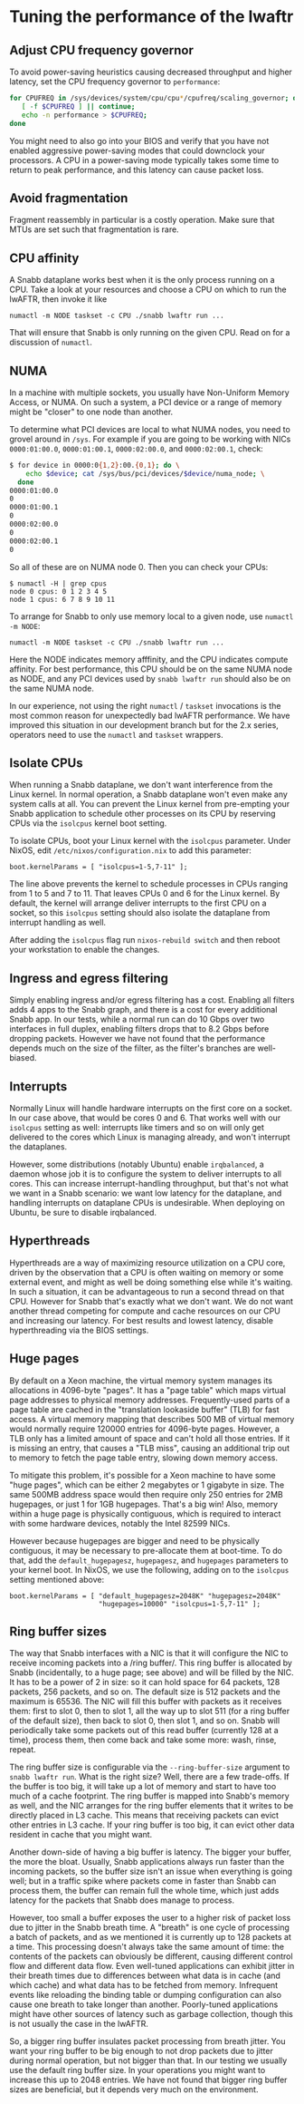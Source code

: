 # Tuning the performance of the lwaftr

## Adjust CPU frequency governor

To avoid power-saving heuristics causing decreased throughput and higher
latency, set the CPU frequency governor to `performance`:

```bash
for CPUFREQ in /sys/devices/system/cpu/cpu*/cpufreq/scaling_governor; do
   [ -f $CPUFREQ ] || continue;
   echo -n performance > $CPUFREQ;
done
```

You might need to also go into your BIOS and verify that you have not
enabled aggressive power-saving modes that could downclock your
processors.  A CPU in a power-saving mode typically takes some time to
return to peak performance, and this latency can cause packet loss.

## Avoid fragmentation

Fragment reassembly in particular is a costly operation.  Make sure that
MTUs are set such that fragmentation is rare.

## CPU affinity

A Snabb dataplane works best when it is the only process running on a
CPU.  Take a look at your resources and choose a CPU on which to run the
lwAFTR, then invoke it like

```
numactl -m NODE taskset -c CPU ./snabb lwaftr run ...
```

That will ensure that Snabb is only running on the given CPU.  Read on
for a discussion of `numactl`.

## NUMA

In a machine with multiple sockets, you usually have Non-Uniform Memory
Access, or NUMA.  On such a system, a PCI device or a range of memory
might be "closer" to one node than another.

To determine what PCI devices are local to what NUMA nodes, you need to
grovel around in `/sys`.  For example if you are going to be working
with NICs `0000:01:00.0`, `0000:01:00.1`, `0000:02:00.0`, and
`0000:02:00.1`, check:

```bash
$ for device in 0000:0{1,2}:00.{0,1}; do \
    echo $device; cat /sys/bus/pci/devices/$device/numa_node; \
  done
0000:01:00.0
0
0000:01:00.1
0
0000:02:00.0
0
0000:02:00.1
0
```

So all of these are on NUMA node 0.  Then you can check your CPUs:

```
$ numactl -H | grep cpus
node 0 cpus: 0 1 2 3 4 5
node 1 cpus: 6 7 8 9 10 11
```

To arrange for Snabb to only use memory local to a given node, use
`numactl -m NODE`:

```
numactl -m NODE taskset -c CPU ./snabb lwaftr run ...
```

Here the NODE indicates memory afffinity, and the CPU indicates compute
affinity.  For best performance, this CPU should be on the same NUMA
node as NODE, and any PCI devices used by `snabb lwaftr run` should also
be on the same NUMA node.

In our experience, not using the right `numactl` / `taskset` invocations
is the most common reason for unexpectedly bad lwAFTR performance.  We
have improved this situation in our development branch but for the 2.x
series, operators need to use the `numactl` and `taskset` wrappers.

## Isolate CPUs

When running a Snabb dataplane, we don't want interference from the
Linux kernel.  In normal operation, a Snabb dataplane won't even make
any system calls at all.  You can prevent the Linux kernel from
pre-empting your Snabb application to schedule other processes on its
CPU by reserving CPUs via the `isolcpus` kernel boot setting.

To isolate CPUs, boot your Linux kernel with the `isolcpus` parameter.
Under NixOS, edit `/etc/nixos/configuration.nix` to add this parameter:

```
boot.kernelParams = [ "isolcpus=1-5,7-11" ];
```

The line above prevents the kernel to schedule processes in CPUs ranging
from 1 to 5 and 7 to 11. That leaves CPUs 0 and 6 for the Linux kernel.
By default, the kernel will arrange deliver interrupts to the first CPU
on a socket, so this `isolcpus` setting should also isolate the
dataplane from interrupt handling as well.

After adding the `isolcpus` flag run `nixos-rebuild switch` and then reboot 
your workstation to enable the changes.

## Ingress and egress filtering

Simply enabling ingress and/or egress filtering has a cost.  Enabling
all filters adds 4 apps to the Snabb graph, and there is a cost for
every additional Snabb app.  In our tests, while a normal run can do 10
Gbps over two interfaces in full duplex, enabling filters drops that to
8.2 Gbps before dropping packets.  However we have not found that the
performance depends much on the size of the filter, as the filter's
branches are well-biased.

## Interrupts

Normally Linux will handle hardware interrupts on the first core on a
socket.  In our case above, that would be cores 0 and 6.  That works
well with our `isolcpus` setting as well: interrupts like timers and so
on will only get delivered to the cores which Linux is managing already,
and won't interrupt the dataplanes.

However, some distributions (notably Ubuntu) enable `irqbalanced`, a
daemon whose job it is to configure the system to deliver interrupts to
all cores.  This can increase interrupt-handling throughput, but that's
not what we want in a Snabb scenario: we want low latency for the
dataplane, and handling interrupts on dataplane CPUs is undesirable.
When deploying on Ubuntu, be sure to disable irqbalanced.

## Hyperthreads

Hyperthreads are a way of maximizing resource utilization on a CPU core,
driven by the observation that a CPU is often waiting on memory or some
external event, and might as well be doing something else while it's
waiting.  In such a situation, it can be advantageous to run a second
thread on that CPU.  However for Snabb that's exactly what we don't
want.  We do not want another thread competing for compute and cache
resources on our CPU and increasing our latency.  For best results and
lowest latency, disable hyperthreading via the BIOS settings.

## Huge pages

By default on a Xeon machine, the virtual memory system manages its
allocations in 4096-byte "pages".  It has a "page table" which maps
virtual page addresses to physical memory addresses.  Frequently-used
parts of a page table are cached in the "translation lookaside buffer"
(TLB) for fast access.  A virtual memory mapping that describes 500 MB
of virtual memory would normally require 120000 entries for 4096-byte
pages.  However, a TLB only has a limited amount of space and can't hold
all those entries.  If it is missing an entry, that causes a "TLB miss",
causing an additional trip out to memory to fetch the page table entry,
slowing down memory access.

To mitigate this problem, it's possible for a Xeon machine to have some
"huge pages", which can be either 2 megabytes or 1 gigabyte in size.
The same 500MB address space would then require only 250 entries for 2MB
hugepages, or just 1 for 1GB hugepages.  That's a big win!  Also,
memory within a huge page is physically contiguous, which is required to
interact with some hardware devices, notably the Intel 82599 NICs.

However because hugepages are bigger and need to be physically
contiguous, it may be necessary to pre-allocate them at boot-time.  To
do that, add the `default_hugepagesz`, `hugepagesz`, and `hugepages`
parameters to your kernel boot.  In NixOS, we use the following, adding
on to the `isolcpus` setting mentioned above:

```
boot.kernelParams = [ "default_hugepagesz=2048K" "hugepagesz=2048K"
                      "hugepages=10000" "isolcpus=1-5,7-11" ];
```

## Ring buffer sizes

The way that Snabb interfaces with a NIC is that it will configure the
NIC to receive incoming packets into a /ring buffer/.  This ring buffer
is allocated by Snabb (incidentally, to a huge page; see above) and will
be filled by the NIC.  It has to be a power of 2 in size: so it can hold
space for 64 packets, 128 packets, 256 packets, and so on.  The default
size is 512 packets and the maximum is 65536.  The NIC will fill this
buffer with packets as it receives them: first to slot 0, then to slot
1, all the way up to slot 511 (for a ring buffer of the default size),
then back to slot 0, then slot 1, and so on.  Snabb will periodically
take some packets out of this read buffer (currently 128 at a time),
process them, then come back and take some more: wash, rinse, repeat.

The ring buffer size is configurable via the `--ring-buffer-size`
argument to `snabb lwaftr run`.  What is the right size?  Well, there
are a few trade-offs.  If the buffer is too big, it will take up a lot
of memory and start to have too much of a cache footprint.  The ring
buffer is mapped into Snabb's memory as well, and the NIC arranges for
the ring buffer elements that it writes to be directly placed in L3
cache.  This means that receiving packets can evict other entries in L3
cache.  If your ring buffer is too big, it can evict other data resident
in cache that you might want.

Another down-side of having a big buffer is latency.  The bigger your
buffer, the more the bloat.  Usually, Snabb applications always run
faster than the incoming packets, so the buffer size isn't an issue when
everything is going well; but in a traffic spike where packets come in
faster than Snabb can process them, the buffer can remain full the whole
time, which just adds latency for the packets that Snabb does manage to
process.

However, too small a buffer exposes the user to a higher risk of packet
loss due to jitter in the Snabb breath time.  A "breath" is one cycle of
processing a batch of packets, and as we mentioned it is currently up to
128 packets at a time.  This processing doesn't always take the same
amount of time: the contents of the packets can obviously be different,
causing different control flow and different data flow.  Even well-tuned
applications can exhibit jitter in their breath times due to differences
between what data is in cache (and which cache) and what data has to be
fetched from memory.  Infrequent events like reloading the binding table
or dumping configuration can also cause one breath to take longer than
another.  Poorly-tuned applications might have other sources of latency
such as garbage collection, though this is not usually the case in the
lwAFTR.

So, a bigger ring buffer insulates packet processing from breath jitter.
You want your ring buffer to be big enough to not drop packets due to
jitter during normal operation, but not bigger than that.  In our
testing we usually use the default ring buffer size.  In your operations
you might want to increase this up to 2048 entries.  We have not found
that bigger ring buffer sizes are beneficial, but it depends very much
on the environment.
